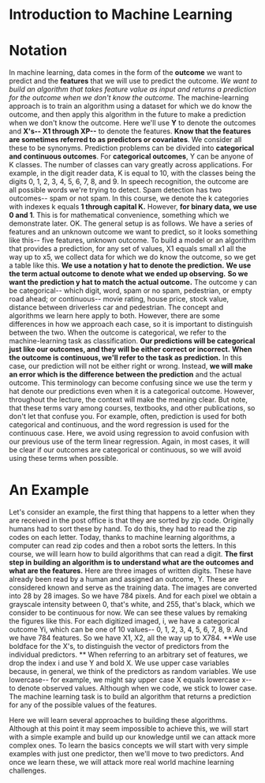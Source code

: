 Introduction to Machine Learning
================

Notation
========

In machine learning, data comes in the form of the **outcome** we want to predict and the **features** that we will use to predict the outcome. *We want to build an algorithm that takes feature value as input and returns a prediction for the outcome when we don't know the outcome.*
The machine-learning approach is to train an algorithm using a dataset for which we do know the outcome, and then apply this algorithm in the future to make a prediction when we don't know the outcome.
Here we'll use **Y** to denote the outcomes and **X's-- X1 through XP--** to denote the features. **Know that the features are sometimes referred to as predictors or covariates**.
We consider all these to be synonyms. Prediction problems can be divided into **categorical and continuous outcomes**. For **categorical outcomes**, Y can be anyone of K classes. The number of classes can vary greatly across applications. For example, in the digit reader data, K is equal to 10, with the classes being the digits 0, 1, 2, 3, 4, 5, 6, 7, 8, and 9. In speech recognition, the outcome are all possible words we're trying to detect.
Spam detection has two outcomes-- spam or not spam. In this course, we denote the k categories with indexes k equals **1 through capital K.** However, **for binary data, we use 0 and 1**. This is for mathematical convenience, something which we demonstrate later. OK.
The general setup is as follows. We have a series of features and an unknown outcome we want to predict, so it looks something like this-- five features, unknown outcome. To build a model or an algorithm that provides a prediction, for any set of values, X1 equals small x1 all the way up to x5, we collect data for which we do know the outcome, so we get a table like this. **We use a notation y hat to denote the prediction.** **We use the term actual outcome to denote what we ended up observing.** **So we want the prediction y hat to match the actual outcome.** The outcome y can be categorical-- which digit, word, spam or no spam, pedestrian, or empty road ahead; or continuous-- movie rating, house price, stock value, distance between driverless car and pedestrian. The concept and algorithms we learn here apply to both. However, there are some differences in how we approach each case, so it is important to distinguish between the two. When the outcome is categorical, we refer to the machine-learning task as classification.
**Our predictions will be categorical just like our outcomes, and they will be either correct or incorrect.** **When the outcome is continuous, we'll refer to the task as prediction.** In this case, our prediction will not be either right or wrong. Instead, **we will make an error which is the difference between the prediction** and the actual outcome. This terminology can become confusing since we use the term y hat denote our predictions even when it is a categorical outcome. However, throughout the lecture, the context will make the meaning clear. But note, that these terms vary among courses, textbooks, and other publications, so don't let that confuse you. For example, often, prediction is used for both categorical and continuous, and the word regression is used for the continuous case. Here, we avoid using regression to avoid confusion with our previous use of the term linear regression. Again, in most cases, it will be clear if our outcomes are categorical or continuous, so we will avoid using these terms when possible.

An Example
==========

Let's consider an example, the first thing that happens to a letter when they are received in the post office is that they are sorted by zip code. Originally humans had to sort these by hand. To do this, they had to read the zip codes on each letter. Today, thanks to machine learning algorithms, a computer can read zip codes and then a robot sorts the letters. In this course, we will learn how to build algorithms that can read a digit. **The first step in building an algorithm is to understand what are the outcomes and what are the features.** Here are three images of written digits. These have already been read by a human and assigned an outcome, Y. These are considered known and serve as the training data. The images are converted into 28 by 28 images. So we have 784 pixels.
And for each pixel we obtain a grayscale intensity between 0, that's white, and 255, that's black, which we consider to be continuous for now. We can see these values by remaking the figures like this. For each digitized imaged, i, we have a categorical outcome Yi, which can be one of 10 values-- 0, 1, 2, 3, 4, 5, 6, 7, 8, 9. And we have 784 features.
So we have X1, X2, all the way up to X784. **We use boldface for the X's, to distinguish the vector of predictors from the individual predictors. ** When referring to an arbitrary set of features, we drop the index i and use Y and bold X. We use upper case variables because, in general, we think of the predictors as random variables. We use lowercase-- for example, we might say upper case X equals lowercase x-- to denote observed values.
Although when we code, we stick to lower case. The machine learning task is to build an algorithm that returns a prediction for any of the possible values of the features.

Here we will learn several approaches to building these algorithms. Although at this point it may seem impossible to achieve this, we will start with a simple example and build up our knowledge until we can attack more complex ones.
To learn the basics concepts we will start with very simple examples with just one predictor, then we'll move to two predictors.
And once we learn these, we will attack more real world machine learning challenges.
